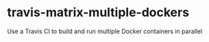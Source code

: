# travis-matrix-multiple-dockers
Use a Travis CI to build and run multiple Docker containers in parallel
